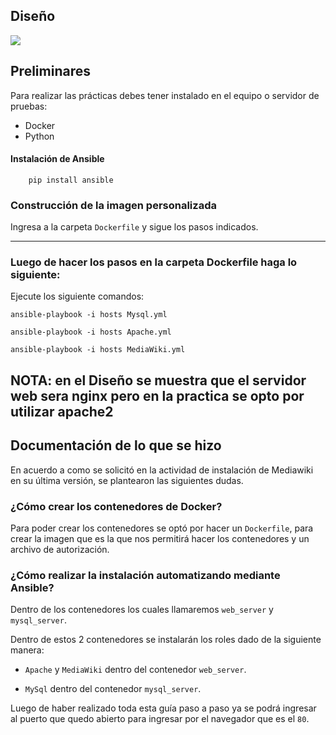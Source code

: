 ## Diseño
<img src="https://raw.githubusercontent.com/edil-gutierrez/MediaWiki/master/MediaWiki%20Diagrama.png" />

## Preliminares
Para realizar las prácticas debes tener instalado en el equipo o servidor de pruebas:
  - Docker
  - Python

#### Instalación de Ansible

        pip install ansible

### Construcción de la imagen personalizada
Ingresa a la carpeta ```Dockerfile``` y sigue los pasos indicados.

-------------------------------------------

### Luego de hacer los pasos en la carpeta Dockerfile haga lo siguiente: 
Ejecute los siguiente comandos:
``` 
ansible-playbook -i hosts Mysql.yml
```
```
ansible-playbook -i hosts Apache.yml
```
```
ansible-playbook -i hosts MediaWiki.yml
```
NOTA: en el Diseño se muestra que el servidor web sera nginx pero en la practica se opto por utilizar apache2
-------------------------------------------

Documentación de lo que se hizo
-------------------------------------------
En acuerdo a como se solicitó en la actividad de instalación de Mediawiki en su última versión, se plantearon las siguientes dudas.

### ¿Cómo crear los contenedores de Docker? 
Para poder crear los contenedores se optó por hacer un ```Dockerfile```, para crear la imagen que es la que nos permitirá hacer los contenedores y un archivo de autorización.

### ¿Cómo realizar la instalación automatizando mediante Ansible? 
Dentro de los contenedores los cuales llamaremos ```web_server``` y ```mysql_server```.

Dentro de estos 2 contenedores se instalarán los roles dado de la siguiente manera: 
- ```Apache``` y ```MediaWiki``` dentro del contenedor ```web_server```.

- ```MySql``` dentro del contenedor ```mysql_server```.


Luego de haber realizado toda esta guía paso a paso ya se podrá ingresar al puerto que quedo abierto para ingresar por el navegador que es el ```80```.

